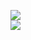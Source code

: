 [![](https://img.shields.io/badge/Made%20With-Github%20Spray-lightgrey.svg?style=for-the-badge&logo=github)](https://github.com/Annihil/github-spray#13850)  
[![](https://i.imgur.com/2DrTn0Z.gif)](https://github.com/Annihil/github-spray)